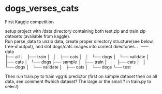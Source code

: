 # dogs_verses_cats
First Kaggle competition

setup project with /data directory containing both test.zip and train.zip datasets (available from kaggle).  
Run parse_data to unzip data, create proper directory structure(see below, tree-d output), and slot dogs/cats images into correct directories.
.
└── data<BR>
    ├── all
    │   ├── train
    │   │   ├── cats
    │   │   └── dogs
    │   └── validate
    │       ├── cats
    │       └── dogs
    ├── sample
    │   ├── train
    │   │   ├── cats
    │   │   └── dogs
    │   └── validate
    │       ├── cats
    │       └── dogs
    └── test


Then run train.py to train vgg16 predictor (first on sample dataset then on all data, see comment #which dataset? The large or the small
? in train.py to select)
